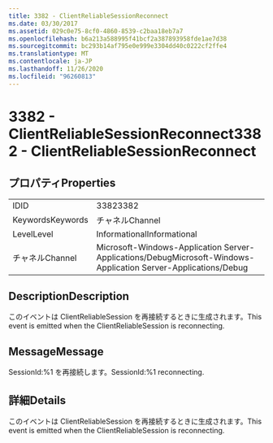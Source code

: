 ```yaml
---
title: 3382 - ClientReliableSessionReconnect
ms.date: 03/30/2017
ms.assetid: 029c0e75-8cf0-4860-8539-c2baa18eb7a7
ms.openlocfilehash: b6a213a588995f41bcf2a387893958fde1ae7d38
ms.sourcegitcommit: bc293b14af795e0e999e3304dd40c0222cf2ffe4
ms.translationtype: MT
ms.contentlocale: ja-JP
ms.lasthandoff: 11/26/2020
ms.locfileid: "96260813"
---
```

# <a name="3382---clientreliablesessionreconnect"></a><span data-ttu-id="f1a66-102">3382 - ClientReliableSessionReconnect</span><span class="sxs-lookup"><span data-stu-id="f1a66-102">3382 - ClientReliableSessionReconnect</span></span>

## <a name="properties"></a><span data-ttu-id="f1a66-103">プロパティ</span><span class="sxs-lookup"><span data-stu-id="f1a66-103">Properties</span></span>  
  
|||  
|-|-|  
|<span data-ttu-id="f1a66-104">ID</span><span class="sxs-lookup"><span data-stu-id="f1a66-104">ID</span></span>|<span data-ttu-id="f1a66-105">3382</span><span class="sxs-lookup"><span data-stu-id="f1a66-105">3382</span></span>|  
|<span data-ttu-id="f1a66-106">Keywords</span><span class="sxs-lookup"><span data-stu-id="f1a66-106">Keywords</span></span>|<span data-ttu-id="f1a66-107">チャネル</span><span class="sxs-lookup"><span data-stu-id="f1a66-107">Channel</span></span>|  
|<span data-ttu-id="f1a66-108">Level</span><span class="sxs-lookup"><span data-stu-id="f1a66-108">Level</span></span>|<span data-ttu-id="f1a66-109">Informational</span><span class="sxs-lookup"><span data-stu-id="f1a66-109">Informational</span></span>|  
|<span data-ttu-id="f1a66-110">チャネル</span><span class="sxs-lookup"><span data-stu-id="f1a66-110">Channel</span></span>|<span data-ttu-id="f1a66-111">Microsoft-Windows-Application Server-Applications/Debug</span><span class="sxs-lookup"><span data-stu-id="f1a66-111">Microsoft-Windows-Application Server-Applications/Debug</span></span>|  
  
## <a name="description"></a><span data-ttu-id="f1a66-112">Description</span><span class="sxs-lookup"><span data-stu-id="f1a66-112">Description</span></span>  

 <span data-ttu-id="f1a66-113">このイベントは ClientReliableSession を再接続するときに生成されます。</span><span class="sxs-lookup"><span data-stu-id="f1a66-113">This event is emitted when the ClientReliableSession is reconnecting.</span></span>  
  
## <a name="message"></a><span data-ttu-id="f1a66-114">Message</span><span class="sxs-lookup"><span data-stu-id="f1a66-114">Message</span></span>  

 <span data-ttu-id="f1a66-115">SessionId:%1 を再接続します。</span><span class="sxs-lookup"><span data-stu-id="f1a66-115">SessionId:%1 reconnecting.</span></span>  
  
## <a name="details"></a><span data-ttu-id="f1a66-116">詳細</span><span class="sxs-lookup"><span data-stu-id="f1a66-116">Details</span></span>  

 <span data-ttu-id="f1a66-117">このイベントは ClientReliableSession を再接続するときに生成されます。</span><span class="sxs-lookup"><span data-stu-id="f1a66-117">This event is emitted when the ClientReliableSession is reconnecting.</span></span>
